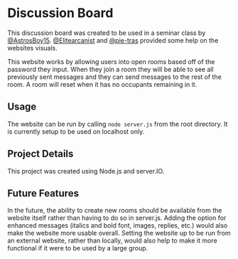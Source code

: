 # Discussion Board
This discussion board was created to be used in a seminar class by <a href=https://github.com/AstrosBoy15>@AstrosBoy15</a>. <a href=https://github.com/Elitearcanist>@Elitearcanist</a> and <a href=https://github.com/pie-tras>@pie-tras</a> provided some help on the websites visuals.

This website works by allowing users into open rooms based off of the password they input. When they join a room they will be able to see all previously sent messages and they can send messages to the rest of the room. A room will reset when it has no occupants remaining in it.

## Usage
The website can be run by calling ```node server.js``` from the root directory. It is currently setup to be used on localhost only.

## Project Details
This project was created using Node.js and server.IO.

## Future Features
In the future, the ability to create new rooms should be available from the website itself rather than having to do so in server.js. Adding the option for enhanced messages (italics and bold font, images, replies, etc.) would also make the website more usable overall. Setting the website up to be run from an external website, rather than locally, would also help to make it more functional if it were to be used by a large group.
